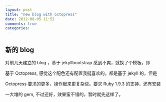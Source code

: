 ```yaml
---
layout: post
title: "new blog with octopress"
date: 2012-08-05 11:52
comments: true
categories: 
---
```


## 新的 blog

对前几天建立的 blog ，基于 jekyllbootstrap 感到不爽，就换了个模板，即

基于 Octopress, 感觉这个配色还有配置我挺喜欢的。都是基于 jekyll 的，但是

Octopress 要求的更多，操作起来更复杂些。要求 Ruby 1.9.3 的支持，还有安装

一大堆的 gem, 不过还好，效果蛮不错的，暂时就先这样了。
